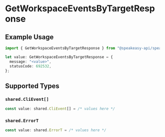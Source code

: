 # GetWorkspaceEventsByTargetResponse

## Example Usage

```typescript
import { GetWorkspaceEventsByTargetResponse } from "@speakeasy-api/speakeasy-client-sdk-typescript/sdk/models/operations";

let value: GetWorkspaceEventsByTargetResponse = {
  message: "<value>",
  statusCode: 692532,
};
```

## Supported Types

### `shared.CliEvent[]`

```typescript
const value: shared.CliEvent[] = /* values here */
```

### `shared.ErrorT`

```typescript
const value: shared.ErrorT = /* values here */
```

